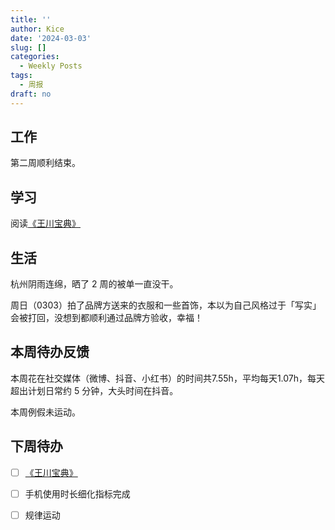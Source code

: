 ```yaml
---
title: ''
author: Kice
date: '2024-03-03'
slug: []
categories:
  - Weekly Posts
tags:
  - 周报
draft: no
---
```



## 工作

第二周顺利结束。

## 学习

阅读[《王川宝典》](https://twitter.com/OdysseysEth/status/1749984271388008782)

## 生活

杭州阴雨连绵，晒了 2 周的被单一直没干。

周日（0303）拍了品牌方送来的衣服和一些首饰，本以为自己风格过于「写实」会被打回，没想到都顺利通过品牌方验收，幸福！

## 本周待办反馈

本周花在社交媒体（微博、抖音、小红书）的时间共7.55h，平均每天1.07h，每天超出计划日常约 5 分钟，大头时间在抖音。

本周例假未运动。

## 下周待办

- [ ] [《王川宝典》](https://twitter.com/OdysseysEth/status/1749984271388008782)
- [ ] 手机使用时长细化指标完成
- [ ] 规律运动


